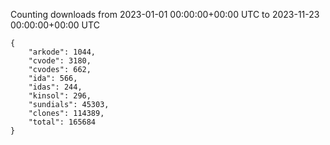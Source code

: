 
Counting downloads from 2023-01-01 00:00:00+00:00 UTC to 2023-11-23 00:00:00+00:00 UTC

```
{
    "arkode": 1044,
    "cvode": 3180,
    "cvodes": 662,
    "ida": 566,
    "idas": 244,
    "kinsol": 296,
    "sundials": 45303,
    "clones": 114389,
    "total": 165684
}
```
